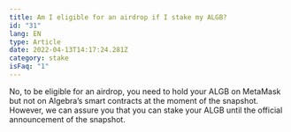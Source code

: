 ```yaml
---
title: Am I eligible for an airdrop if I stake my ALGB?
id: "31"
lang: EN
type: Article
date: 2022-04-13T14:17:24.281Z
category: stake
isFaq: "1"
---
```

No, to be eligible for an airdrop, you need to hold your ALGB on MetaMask but not on Algebra’s smart contracts at the moment of the snapshot. However, we can assure you that you can stake your ALGB until the official announcement of the snapshot.